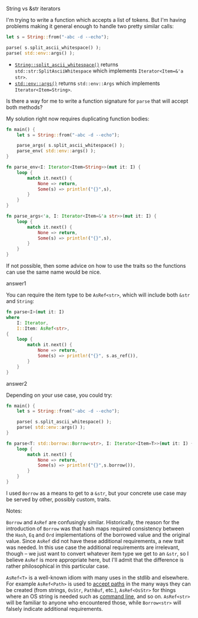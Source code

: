 String vs &str iterators

I'm trying to write a function which accepts a list of tokens. But I'm having problems making it general enough to handle two pretty similar calls:

```rust
let s = String::from("-abc -d --echo");

parse( s.split_ascii_whitespace() );
parse( std::env::args() );
```

- [`String::split_ascii_whitespace()`](https://doc.rust-lang.org/std/str/struct.SplitAsciiWhitespace.html#impl-Iterator) returns `std::str:SplitAsciiWhitespace` which implements `Iterator<Item=&'a str>`.
- [`std::env::args()`](https://doc.rust-lang.org/std/env/struct.Args.html#impl-Iterator) returns `std::env::Args` which implements `Iterator<Item=String>`.

Is there a way for me to write a function signature for `parse` that will accept both methods?

My solution right now requires duplicating function bodies:

```rust
fn main() {
    let s = String::from("-abc -d --echo");

    parse_args( s.split_ascii_whitespace() );
    parse_env( std::env::args() );
}

fn parse_env<I: Iterator<Item=String>>(mut it: I) {
    loop {
        match it.next() {
            None => return,
            Some(s) => println!("{}",s),
        }
    }
}

fn parse_args<'a, I: Iterator<Item=&'a str>>(mut it: I) {
    loop {
        match it.next() {
            None => return,
            Some(s) => println!("{}",s),
        }
    }
}
```

If not possible, then some advice on how to use the traits so the functions can use the same name would be nice.

answer1

You can require the item type to be `AsRef<str>`, which will include both `&str` and `String`:

```rust
fn parse<I>(mut it: I)
where
    I: Iterator,
    I::Item: AsRef<str>,
{
    loop {
        match it.next() {
            None => return,
            Some(s) => println!("{}", s.as_ref()),
        }
    }
}
```

answer2

Depending on your use case, you could try:

```rust
fn main() {
    let s = String::from("-abc -d --echo");

    parse( s.split_ascii_whitespace() );
    parse( std::env::args() );
}

fn parse<T: std::borrow::Borrow<str>, I: Iterator<Item=T>>(mut it: I) {
    loop {
        match it.next() {
            None => return,
            Some(s) => println!("{}",s.borrow()),
        }
    }
}
```

I used `Borrow` as a means to get to a `&str`, but your concrete use case may be served by other, possibly custom, traits.

Notes:

`Borrow` and `AsRef` are confusingly similar. Historically, the reason for the introduction of `Borrow` was that hash maps required consistency between the `Hash`, `Eq` and `Ord` implementations of the borrowed value and the original value. Since `AsRef` did not have these additional requirements, a new trait was needed. In this use case the additional requirements are irrelevant, though – we just want to convert whatever item type we get to an `&str`, so I believe `AsRef` is more appropriate here, but I'll admit that the difference is rather philosophical in this particular case. 

`AsRef<T>` is a well-known idiom with many uses in the stdlib and elsewhere. For example `AsRef<Path>` is used to [accept paths](https://doc.rust-lang.org/std/fs/struct.File.html#method.open) in the many ways they can be created (from strings, `OsStr`, `PathBuf`, etc.), `AsRef<OsStr>` for things where an OS string is needed such as [command line](https://doc.rust-lang.org/std/process/struct.Command.html#method.arg), and so on. `AsRef<str>` will be familiar to anyone who encountered those, while `Borrow<str>` will falsely indicate additional requirements. 